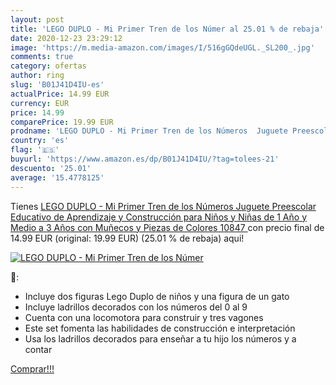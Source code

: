 ```yaml
---
layout: post
title: 'LEGO DUPLO - Mi Primer Tren de los Númer al 25.01 % de rebaja'
date: 2020-12-23 23:29:12
image: 'https://m.media-amazon.com/images/I/516gGQdeUGL._SL200_.jpg'
comments: true
category: ofertas
author: ring
slug: 'B01J41D4IU-es'
actualPrice: 14.99 EUR
currency: EUR
price: 14.99
comparePrice: 19.99 EUR
prodname: 'LEGO DUPLO - Mi Primer Tren de los Números  Juguete Preescolar Educativo de Aprendizaje y Construcción para Niños y Niñas de 1 Año y Medio a 3 Años con Muñecos y Piezas de Colores  10847 '
country: 'es'
flag: '🇪🇸'
buyurl: 'https://www.amazon.es/dp/B01J41D4IU/?tag=tolees-21'
descuento: '25.01'
average: '15.4778125'
---
```


Tienes [LEGO DUPLO - Mi Primer Tren de los Números  Juguete Preescolar Educativo de Aprendizaje y Construcción para Niños y Niñas de 1 Año y Medio a 3 Años con Muñecos y Piezas de Colores  10847 ](https://www.amazon.es/dp/B01J41D4IU/?tag=tolees-21) con precio final de  14.99 EUR (original: 19.99 EUR) (25.01 %  de rebaja) aqui!

[![LEGO DUPLO - Mi Primer Tren de los Númer](https://m.media-amazon.com/images/I/516gGQdeUGL._SL200_.jpg)](https://www.amazon.es/dp/B01J41D4IU/?tag=tolees-21)

🔎:

- Incluye dos figuras Lego Duplo de niños y una figura de un gato
- Incluye ladrillos decorados con los números del 0 al 9
- Cuenta con una locomotora para construir y tres vagones
- Este set fomenta las habilidades de construcción e interpretación
- Usa los ladrillos decorados para enseñar a tu hijo los números y a contar

[Comprar!!!](https://www.amazon.es/dp/B01J41D4IU/?tag=tolees-21)
